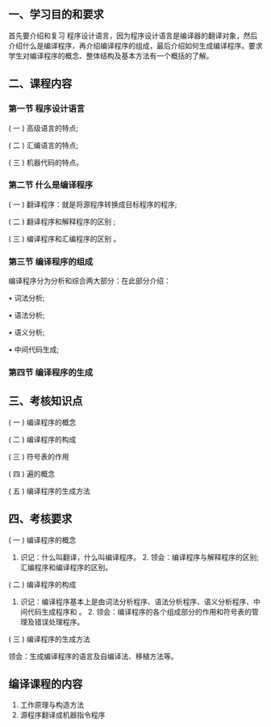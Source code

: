 



## 一、学习目的和要求

首先要介绍和复习 程序设计语言，因为程序设计语言是编译器的翻译对象，然后介绍什么是编译程序，再介绍编译程序的组成，最后介绍如何生成编译程序。要求学生对编译程序的概念、整体结构及基本方法有一个概括的了解。

## 二、课程内容

### 第一节 程序设计语言

( 一 ) 高级语言的特点;

( 二 ) 汇编语言的特点;

( 三 ) 机器代码的特点。

### 第二节 什么是编译程序

( 一 ) 翻译程序：就是将源程序转换成目标程序的程序;

( 二 ) 翻译程序和解释程序的区别 ;

( 三 ) 编译程序和汇编程序的区别 。

### 第三节 编译程序的组成

编译程序分为分析和综合两大部分：在此部分介绍：

• 词法分析;

• 语法分析;

• 语义分析;

• 中间代码生成;

### 第四节 编译程序的生成

## 三、考核知识点

( 一 ) 编译程序的概念

( 二 ) 编译程序的构成

( 三 ) 符号表的作用

( 四 ) 遍的概念

( 五 ) 编译程序的生成方法

##  四、考核要求

( 一 ) 编译程序的概念

1. 识记：什么叫翻译，什么叫编译程序。 2. 领会：编译程序与解释程序的区别;汇编程序和编译程序的区别。

( 二 ) 编译程序的构成

1. 识记：编译程序基本上是由词法分析程序、语法分析程序、语义分析程序、中间代码生成程序和 。 2. 领会：编译程序的各个组成部分的作用和符号表的管理及错误处理程序。

( 三 ) 编译程序的生成方法

领会：生成编译程序的语言及自编译法、移植方法等。

##  编译课程的内容

1. 工作原理与构造方法
2. 源程序翻译成机器指令程序